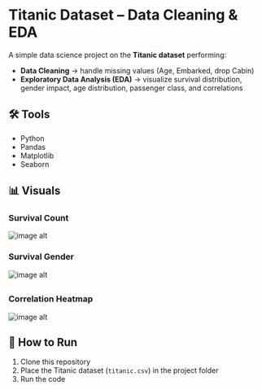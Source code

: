 # Titanic Dataset – Data Cleaning & EDA  

A simple data science project on the **Titanic dataset** performing:  
- **Data Cleaning** → handle missing values (Age, Embarked, drop Cabin)  
- **Exploratory Data Analysis (EDA)** → visualize survival distribution, gender impact, age distribution, passenger class, and correlations  

## 🛠️ Tools  
- Python  
- Pandas  
- Matplotlib  
- Seaborn  

## 📊 Visuals  

### Survival Count  

![image alt](https://github.com/Srinidhi1009/skillcraft-tech_Data-science_task2/blob/3d7caa53741866258dc1521e392c8c694834e467/Screenshot%202025-09-16%20114614.png)  

### Survival Gender  
![image alt](https://github.com/Srinidhi1009/skillcraft-tech_Data-science_task2/blob/cbcd3b35aadf872477ce09dde3fb2084fdeed018/Screenshot%202025-09-16%20114651.png)  
## 

### Correlation Heatmap  
![image alt]()  

## 🚀 How to Run  
1. Clone this repository  
2. Place the Titanic dataset (`titanic.csv`) in the project folder  
3. Run the code
